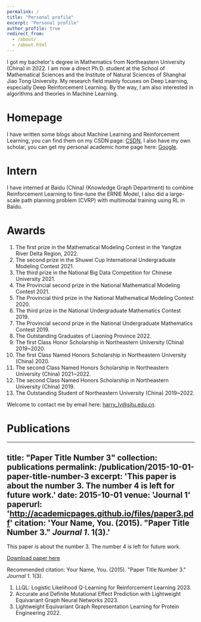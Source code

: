 ```yaml
---
permalink: /
title: "Personal profile"
excerpt: "Personal profile"
author_profile: true
redirect_from: 
  - /about/
  - /about.html
---
```


I got my bachelor's degree in Mathematics from Northeastern University (China) in 2022. I am now a direct Ph.D. student at the School of Mathematical Sciences and the Institute of Natural Sciences of Shanghai Jiao Tong University.  My research field mainly focuses on Deep Learning, especially Deep Reinforcement Learning. By the way, I am also interested in algorithms and theories in Machine Learning.


Homepage
======
I have written some blogs about Machine Learning and Reinforcement Learning, you can find them on my CSDN page:
[CSDN](https://blog.csdn.net/lvoutongyi?spm=1000.2115.3001.5343), I also have my own scholar, you can get my personal academic home page here: [Google](https://scholar.google.com.hk/citations?hl=zh-CN&user=1ZFUKEIAAAAJ).


Intern
======
I have interned at Baidu (China) (Knowledge Graph Department) to combine Reinforcement Learning to fine-tune 
the ERNIE Model, I also did a large-scale path planning problem (CVRP) with multimodal training using RL in Baidu.



Awards
======
1. The first prize in the Mathematical Modeling Contest in the Yangtze River Delta Region, 2022.
2. The second prize in the Shuwei Cup International Undergraduate Modeling Contest 2021.
3. The third prize in the National Big Data Competition for Chinese University 2021.
4. The Provincial second prize in the National Mathematical Modeling Contest 2021.
5. The Provincial third prize in the National Mathematical Modeling Contest 2020.
6. The third prize in the National Undergraduate Mathematics Contest 2019.
7. The Provincial second prize in the National Undergraduate Mathematics Contest 2019.
8. The Outstanding Graduates of Liaoning Province 2022.
9. The first Class Honor Scholarship in Northeastern University (China) 2019~2020.
10. The first Class Named Honors Scholarship in Northeastern University (China) 2020.
11. The second Class Named Honors Scholarship in Northeastern University (China) 2021~2022.
12. The second Class Named Honors Scholarship in Northeastern University (China) 2019.
13. The Outstanding Student of Northeastern University (China) 2019~2022.

Welcome to contact me by email here: harry_lv@sjtu.edu.cn.


Publications
======

---
title: "Paper Title Number 3"
collection: publications
permalink: /publication/2015-10-01-paper-title-number-3
excerpt: 'This paper is about the number 3. The number 4 is left for future work.'
date: 2015-10-01
venue: 'Journal 1'
paperurl: 'http://academicpages.github.io/files/paper3.pdf'
citation: 'Your Name, You. (2015). &quot;Paper Title Number 3.&quot; <i>Journal 1</i>. 1(3).'
---
This paper is about the number 3. The number 4 is left for future work.

[Download paper here](http://academicpages.github.io/files/paper3.pdf)

Recommended citation: Your Name, You. (2015). "Paper Title Number 3." <i>Journal 1</i>. 1(3).


1. LLQL: Logistic Likelihood Q-Learning for Reinforcement Learning 2023.
2. Accurate and Definite Mutational Effect Prediction with Lightweight Equivariant Graph Neural Networks 2023.
3. Lightweight Equivariant Graph Representation Learning for Protein Engineering 2022.







